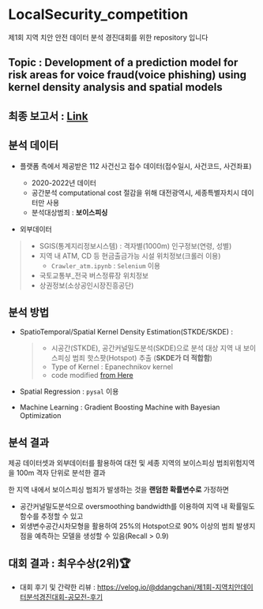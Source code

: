 # LocalSecurity_competition
제1회 지역 치안 안전 데이터 분석 경진대회를 위한 repository 입니다

## Topic : Development of a prediction model for risk areas for voice fraud(voice phishing) using kernel density analysis and spatial models

## 최종 보고서 : [Link](https://github.com/ddangchani/LocalSecurity_competition/blob/main/%E1%84%87%E1%85%A9%E1%84%80%E1%85%A9%E1%84%89%E1%85%A5_github.pdf)

## 분석 데이터
- 플랫폼 측에서 제공받은 112 사건신고 접수 데이터(접수일시, 사건코드, 사건좌표)
  - 2020-2022년 데이터
  - 공간분석 computational cost 절감을 위해 대전광역시, 세종특별자치시 데이터만 사용
  - 분석대상범죄 : **보이스피싱**

- 외부데이터
> - SGIS(통계지리정보시스템) : 격자별(1000m) 인구정보(연령, 성별)
> - 지역 내 ATM, CD 등 현금출금가능 시설 위치정보(크롤러 이용)
>   - `Crawler_atm.ipynb` : `Selenium` 이용
> - 국토교통부_전국 버스정류장 위치정보
> - 상권정보(소상공인시장진흥공단)

## 분석 방법
- SpatioTemporal/Spatial Kernel Density Estimation(STKDE/SKDE) : 
  > - 시공간(STKDE), 공간커널밀도분석(SKDE)으로 분석 대상 지역 내 보이스피싱 범죄 핫스팟(Hotspot) 추출 (**SKDE가 더 적합함**)
  > - Type of Kernel : Epanechnikov kernel
  > - code modified [from Here](https://github.com/alexandster/densitySpaceTime)

- Spatial Regression : `pysal` 이용
- Machine Learning : Gradient Boosting Machine with Bayesian Optimization

## 분석 결과
제공 데이터셋과 외부데이터를 활용하여 대전 및 세종 지역의 보이스피싱 범죄위험지역을 100m 격자 단위로 분석한 결과</br>

한 지역 내에서 보이스피싱 범죄가 발생하는 것을 **랜덤한 확률변수로** 가정하면
- 공간커널밀도분석으로 oversmoothing bandwidth를 이용하여 지역 내 확률밀도함수를 추정할 수 있고
- 외생변수공간시차모형을 활용하여 25%의 Hotspot으로 90% 이상의 범죄 발생지점을 예측하는 모델을 생성할 수 있음(Recall > 0.9)

## 대회 결과 : 최우수상(2위)🏆
- 대회 후기 및 간략한 리뷰 : https://velog.io/@ddangchani/제1회-지역치안데이터분석경진대회-공모전-후기

